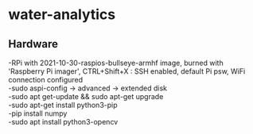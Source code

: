 # water-analytics

## Hardware  
-RPi with 2021-10-30-raspios-bullseye-armhf image, burned with 'Raspberry Pi imager', CTRL+Shift+X : SSH enabled, default Pi psw, WiFi connection configured  
-sudo aspi-config -> advanced -> extended disk  
-sudo apt get-update && sudo apt-get upgrade  
-sudo apt-get install python3-pip  
-pip install numpy  
-sudo apt install python3-opencv  
